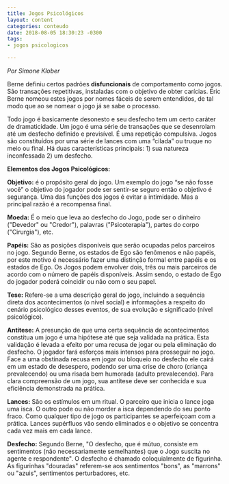 ```yaml
---
title: Jogos Psicológicos
layout: content
categories: conteudo
date: 2018-08-05 18:30:23 -0300
tags:
- jogos psicologicos

---
```

_Por Simone Klober_

Berne definiu certos padrões **disfuncionais** de comportamento como jogos. São transações repetitivas, instaladas com o objetivo de obter carícias. Eric Berne nomeou estes jogos por nomes fáceis de serem entendidos, de tal modo que ao se nomear o jogo já se sabe o processo.

Todo jogo é basicamente desonesto e seu desfecho tem um certo caráter de dramaticidade. Um jogo é uma série de transações que se desenrolam até um desfecho definido e previsível. É uma repetição compulsiva. Jogos são constituídos por uma série de lances com uma “cilada” ou truque no meio ou final. Há duas características principais: 1) sua natureza inconfessada 2) um desfecho.

**Elementos dos Jogos Psicológicos:**

**Objetivo:** é o propósito geral do jogo. Um exemplo do jogo “se não fosse você” o objetivo do jogador pode ser sentir-se seguro então o objetivo é segurança. Uma das funções dos jogos é evitar a intimidade. Mas a principal razão é a recompensa final.

**Moeda:** É o meio que leva ao desfecho do Jogo, pode ser o dinheiro ("Devedor" ou "Credor"), palavras ("Psicoterapia"), partes do corpo ("Cirurgia"), etc.

**Papéis:** São as posições disponíveis que serão ocupadas pelos parceiros no jogo. Segundo Berne, os estados de Ego são fenômenos e não papéis, por este motivo é necessário fazer uma distinção formal entre papéis e os estados de Ego. Os Jogos podem envolver dois, três ou mais parceiros de acordo com o número de papéis disponíveis. Assim sendo, o estado de Ego do jogador poderá coincidir ou não com o seu papel. 

**Tese:** Refere-se a uma descrição geral do jogo, incluindo a sequência direta dos acontecimentos (o nível social) e informações a respeito do cenário psicológico desses eventos, de sua evolução e significado (nível psicológico). 

**Antítese:** A presunção de que uma certa sequência de acontecimentos constitua um jogo é uma hipótese até que seja validada na prática. Esta validação é levada a efeito por uma recusa de jogar ou pela eliminação do desfecho. O jogador fará esforços mais intensos para prosseguir no jogo. Face a uma obstinada recusa em jogar ou bloqueio no desfecho ele cairá em um estado de desespero, podendo ser uma crise de choro (criança prevalecendo) ou uma risada bem humorada (adulto prevalecendo). Para clara compreensão de um jogo, sua antítese deve ser conhecida e sua eficiência demonstrada na prática.

**Lances:** São os estímulos em um ritual. O parceiro que inicia o lance joga uma isca. O outro pode ou não morder a isca dependendo do seu ponto fraco. Como qualquer tipo de jogo os participantes se aperfeiçoam com a prática. Lances supérfluos vão sendo eliminados e o objetivo se concentra cada vez mais em cada lance.

**Desfecho:** Segundo Berne, "O desfecho, que é mútuo, consiste em sentimentos (não necessariamente semelhantes) que o Jogo suscita no agente e respondente". O desfecho é chamado coloquialmente de figurinha. As figurinhas "douradas" referem-se aos sentimentos "bons", as "marrons" ou "azuis", sentimentos perturbadores, etc.